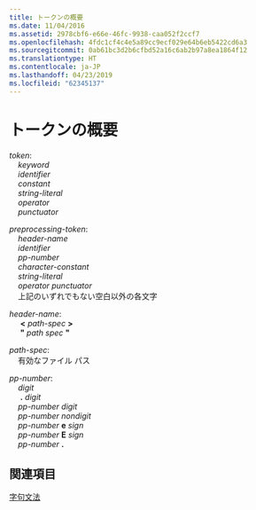 ```yaml
---
title: トークンの概要
ms.date: 11/04/2016
ms.assetid: 2978cbf6-e66e-46fc-9938-caa052f2ccf7
ms.openlocfilehash: 4fdc1cf4c4e5a89cc9ecf029e64b6eb5422cd6a3
ms.sourcegitcommit: 0ab61bc3d2b6cfbd52a16c6ab2b97a8ea1864f12
ms.translationtype: HT
ms.contentlocale: ja-JP
ms.lasthandoff: 04/23/2019
ms.locfileid: "62345137"
---
```

# <a name="summary-of-tokens"></a>トークンの概要

*token*:<br/>
&nbsp;&nbsp;&nbsp;&nbsp;*keyword*<br/>
&nbsp;&nbsp;&nbsp;&nbsp;*identifier*<br/>
&nbsp;&nbsp;&nbsp;&nbsp;*constant*<br/>
&nbsp;&nbsp;&nbsp;&nbsp;*string-literal*<br/>
&nbsp;&nbsp;&nbsp;&nbsp;*operator*<br/>
&nbsp;&nbsp;&nbsp;&nbsp;*punctuator*

*preprocessing-token*:<br/>
&nbsp;&nbsp;&nbsp;&nbsp;*header-name*<br/>
&nbsp;&nbsp;&nbsp;&nbsp;*identifier*<br/>
&nbsp;&nbsp;&nbsp;&nbsp;*pp-number*<br/>
&nbsp;&nbsp;&nbsp;&nbsp;*character-constant*<br/>
&nbsp;&nbsp;&nbsp;&nbsp;*string-literal*<br/>
&nbsp;&nbsp;&nbsp;&nbsp;*operator punctuator*<br/>
&nbsp;&nbsp;&nbsp;&nbsp;上記のいずれでもない空白以外の各文字

*header-name*:<br/>
&nbsp;&nbsp;&nbsp;&nbsp; **\<**  *path-spec*  **>**<br/>
&nbsp;&nbsp;&nbsp;&nbsp; **"**  *path spec*  **"**

*path-spec*:<br/>
&nbsp;&nbsp;&nbsp;&nbsp;有効なファイル パス

*pp-number*:<br/>
&nbsp;&nbsp;&nbsp;&nbsp;*digit*<br/>
&nbsp;&nbsp;&nbsp;&nbsp; **.** *digit*<br/>
&nbsp;&nbsp;&nbsp;&nbsp;*pp-number* *digit* <br/>
&nbsp;&nbsp;&nbsp;&nbsp;*pp-number* *nondigit*<br/>
&nbsp;&nbsp;&nbsp;&nbsp;*pp-number*  **e**  *sign*<br/>
&nbsp;&nbsp;&nbsp;&nbsp;*pp-number*  **E**  *sign*<br/>
&nbsp;&nbsp;&nbsp;&nbsp;*pp-number*  **.**

## <a name="see-also"></a>関連項目

[字句文法](../c-language/lexical-grammar.md)
